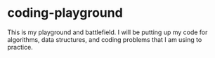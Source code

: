 coding-playground
=================

This is my playground and battlefield.  I will be putting up my code for algorithms, data structures, and coding problems that I am using to practice.

